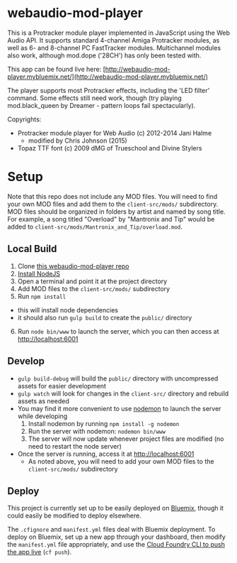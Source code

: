 # webaudio-mod-player

This is a Protracker module player implemented in JavaScript using the Web Audio API. It supports standard 4-channel Amiga Protracker modules, as well as 6- and 8-channel PC FastTracker modules. Multichannel modules also work, although mod.dope ('28CH') has only been tested with.

This app can be found live here: [http://webaudio-mod-player.mybluemix.net/](http://webaudio-mod-player.mybluemix.net/)

The player supports most Protracker effects, including the 'LED filter' command. Some effects still need work, though (try playing mod.black_queen by Dreamer - pattern loops fail spectacularly).

Copyrights:

- Protracker module player for Web Audio (c) 2012-2014 Jani Halme
  * modified by Chris Johnson (2015)
- Topaz TTF font (c) 2009 dMG of Trueschool and Divine Stylers

# Setup

Note that this repo does not include any MOD files. You will need to find your own MOD files and add them to the `client-src/mods/` subdirectory. MOD files should be organized in folders by artist and named by song title. For example, a song titled "Overload" by "Mantronix and Tip" would be added to `client-src/mods/Mantronix_and_Tip/overload.mod`.

## Local Build

1. Clone [this webaudio-mod-player repo](https://github.com/jhnsnc/webaudio-mod-player)
2. [Install NodeJS](https://nodejs.org/)
3. Open a terminal and point it at the project directory
4. Add MOD files to the `client-src/mods/` subdirectory
5. Run `npm install`
  * this will install node dependencies
  * it should also run `gulp build` to create the `public/` directory
6. Run `node bin/www` to launch the server, which you can then access at [http://localhost:6001](http://localhost:6001)

## Develop

* `gulp build-debug` will build the `public/` directory with uncompressed assets for easier development
* `gulp watch` will look for changes in the `client-src/` directory and rebuild assets as needed
* You may find it more convenient to use [nodemon](https://www.npmjs.com/package/nodemon) to launch the server while developing
  1. Install nodemon by running `npm install -g nodemon`
  2. Run the server with nodemon: `nodemon bin/www`
  3. The server will now update whenever project files are modified (no need to restart the node server)
* Once the server is running, access it at [http://localhost:6001](http://localhost:6001)
  - As noted above, you will need to add your own MOD files to the `client-src/mods/` subdirectory

## Deploy

This project is currently set up to be easily deployed on [Bluemix](https://bluemix.net), though it could easily be modified to deploy elsewhere.

The `.cfignore` and `manifest.yml` files deal with Bluemix deployment. To deploy on Bluemix, set up a new app through your dashboard, then modify the `manifest.yml` file appropriately, and use the [Cloud Foundry CLI to push the app live](https://www.ng.bluemix.net/docs/starters/upload_app.html) (`cf push`).
